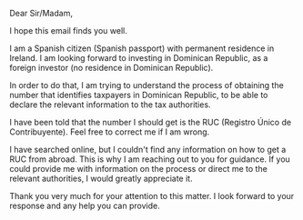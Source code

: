 Dear Sir/Madam,

I hope this email finds you well.

I am a Spanish citizen (Spanish passport) with permanent residence in Ireland. I am looking forward to investing in Dominican Republic, as a foreign investor (no residence in Dominican Republic).

In order to do that, I am trying to understand the process of obtaining the number that identifies taxpayers in Dominican Republic, to be able to declare the relevant information to the tax authorities.

I have been told that the number I should get is the RUC (Registro Único de Contribuyente). Feel free to correct me if I am wrong.

I have searched online, but I couldn't find any information on how to get a RUC from abroad. This is why I am reaching out to you for guidance. If you could provide me with information on the process or direct me to the relevant authorities, I would greatly appreciate it.

Thank you very much for your attention to this matter. I look forward to your response and any help you can provide.